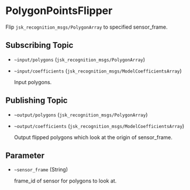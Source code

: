 # PolygonPointsFlipper

Flip `jsk_recognition_msgs/PolygonArray` to specified sensor_frame.

## Subscribing Topic
* `~input/polygons` (`jsk_recognition_msgs/PolygonArray`)
* `~input/coefficients` (`jsk_recognition_msgs/ModelCoefficientsArray`)

  Input polygons.
## Publishing Topic
* `~output/polygons` (`jsk_recognition_msgs/PolygonArray`)
* `~output/coefficients` (`jsk_recognition_msgs/ModelCoefficientsArray`)

  Output flipped polygons which look at the origin of sensor_frame.
## Parameter
* `~sensor_frame` (String)

   frame_id of sensor for polygons to look at.
